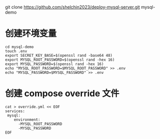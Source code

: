 git clone https://github.com/shelchin2023/deploy-mysql-server.git mysql-demo

# 创建环境变量
```
cd mysql-demo
touch .env
export SECRET_KEY_BASE=$(openssl rand -base64 48)
export MYSQL_ROOT_PASSWORD=$(openssl rand -hex 16)
export MYSQL_PASSWORD=$(openssl rand -hex 16)
echo "MYSQL_ROOT_PASSWORD=$MYSQL_ROOT_PASSWORD" >> .env
echo "MYSQL_PASSWORD=$MYSQL_PASSWORD" >> .env
```


# 创建 compose override 文件

```
cat > override.yml << EOF
services:
 mysql:
    environment:
      -MYSQL_ROOT_PASSWORD
      -MYSQL_PASSWORD
EOF
```